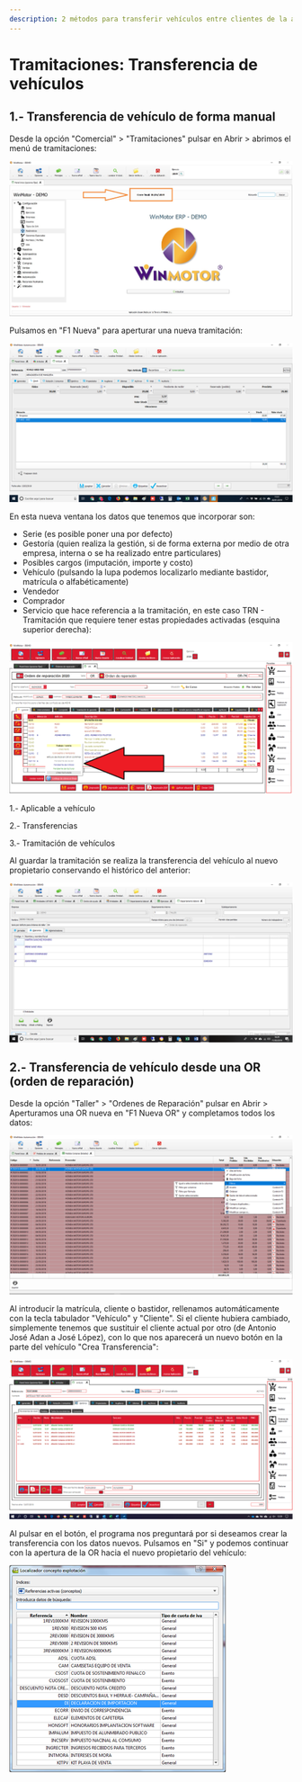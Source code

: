 ```yaml
---
description: 2 métodos para transferir vehículos entre clientes de la aplicación Winmotor
---
```


# Tramitaciones: Transferencia de vehículos

## 1.- Transferencia de vehículo de forma manual

Desde la opción "Comercial" &gt; "Tramitaciones" pulsar en Abrir &gt; abrimos el menú de tramitaciones:

![](../.gitbook/assets/image%20%28501%29.png)

Pulsamos en "F1 Nueva" para aperturar una nueva tramitación:

![](../.gitbook/assets/image%20%2867%29.png)

En esta nueva ventana los datos que tenemos que incorporar son:

* Serie \(es posible poner una por defecto\)
* Gestoría \(quien realiza la gestión, si de forma externa por medio de otra empresa, interna o se ha realizado entre particulares\)
* Posibles cargos \(imputación, importe y costo\)
* Vehículo \(pulsando la lupa podemos localizarlo mediante bastidor, matrícula o alfabéticamente\)
* Vendedor
* Comprador
* Servicio que hace referencia a la tramitación, en este caso TRN - Tramitación que requiere tener estas propiedades activadas \(esquina superior derecha\):

![](../.gitbook/assets/image%20%28402%29.png)

1.- Aplicable a vehículo

2.- Transferencias

3.- Tramitación de vehículos

Al guardar la tramitación se realiza la transferencia del vehículo al nuevo propietario conservando el histórico del anterior:

![](../.gitbook/assets/image%20%28188%29.png)

## 2.- Transferencia de vehículo desde una OR \(orden de reparación\)

Desde la opción "Taller" &gt; "Ordenes de Reparación" pulsar en Abrir &gt; Aperturamos una OR nueva en "F1 Nueva OR" y completamos todos los datos:

![](../.gitbook/assets/image%20%28104%29.png)

Al introducir la matrícula, cliente o bastidor, rellenamos automáticamente con la tecla tabulador "Vehículo" y "Cliente". Si el cliente hubiera cambiado, simplemente tenemos que sustituir el cliente actual por otro \(de Antonio José Adan a José López\), con lo que nos aparecerá un nuevo botón en la parte del vehículo "Crea Transferencia":

![](../.gitbook/assets/image%20%28498%29.png)

Al pulsar en el botón, el programa nos preguntará por si deseamos crear la transferencia con los datos nuevos. Pulsamos en "Si" y podemos continuar con la apertura de la OR hacia el nuevo propietario del vehículo:

![](../.gitbook/assets/image%20%28298%29.png)



